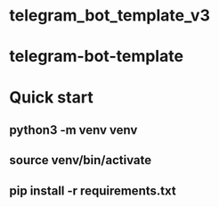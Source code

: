 # telegram_bot_template_v3
# telegram-bot-template
#     Quick start
## python3 -m venv venv
## source venv/bin/activate
## pip install -r requirements.txt